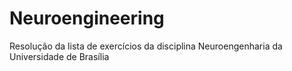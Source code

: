# Neuroengineering
Resolução da lista de exercícios da disciplina Neuroengenharia da Universidade de Brasília
